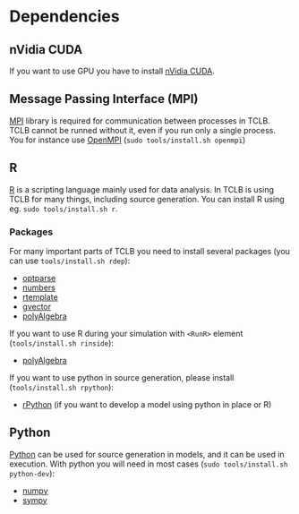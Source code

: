 # Dependencies

## nVidia CUDA

If you want to use GPU you have to install [nVidia CUDA](https://developer.nvidia.com/cuda-zone).

## Message Passing Interface (MPI)

[MPI](https://en.wikipedia.org/wiki/Message_Passing_Interface) library is
required for communication between processes in TCLB. TCLB cannot be runned
without it, even if you run only a single process. You for instance use
[OpenMPI](http://www.open-mpi.org) (`sudo tools/install.sh openmpi`)

## R

[R](https://www.r-project.org/) is a scripting language mainly used for data
analysis. In TCLB is using TCLB for many things, including source
generation. You can install R using eg. `sudo tools/install.sh r`.

### Packages

For many important parts of TCLB you need to install several packages (you
can use `tools/install.sh rdep`):

* [optparse](https://cran.r-project.org/package=optparse)
* [numbers](https://cran.r-project.org/package=numbers)
* [rtemplate](https://github.com/llaniewski/rtemplate)
* [gvector](https://github.com/llaniewski/gvector)
* [polyAlgebra](https://github.com/llaniewski/polyAlgebra)

If you want to use R during your simulation with `<RunR>` element (`tools/install.sh rinside`):

* [polyAlgebra](https://github.com/eddelbuettel/rinside)

If you want to use python in source generation, please install (`tools/install.sh
rpython`):

* [rPython](https://cran.r-project.org/package=rPython) (if you want to develop a model using python in place or R)

## Python

[Python](https://www.python.org/) can be used for source generation in
models, and it can be used in execution. With python you will need in most
cases (`sudo tools/install.sh python-dev`):

* [numpy](http://www.numpy.org/)
* [sympy](http://www.sympy.org/) 

